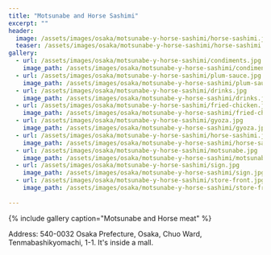 ```yaml
---
title: "Motsunabe and Horse Sashimi"
excerpt: ""
header:
  image: /assets/images/osaka/motsunabe-y-horse-sashimi/horse-sashimi.jpg
  teaser: /assets/images/osaka/motsunabe-y-horse-sashimi/horse-sashimi.jpg
gallery:
  - url: /assets/images/osaka/motsunabe-y-horse-sashimi/condiments.jpg
    image_path: /assets/images/osaka/motsunabe-y-horse-sashimi/condiments.jpg
  - url: /assets/images/osaka/motsunabe-y-horse-sashimi/plum-sauce.jpg
    image_path: /assets/images/osaka/motsunabe-y-horse-sashimi/plum-sauce.jpg   
  - url: /assets/images/osaka/motsunabe-y-horse-sashimi/drinks.jpg
    image_path: /assets/images/osaka/motsunabe-y-horse-sashimi/drinks.jpg
  - url: /assets/images/osaka/motsunabe-y-horse-sashimi/fried-chicken.jpg
    image_path: /assets/images/osaka/motsunabe-y-horse-sashimi/fried-chicken.jpg
  - url: /assets/images/osaka/motsunabe-y-horse-sashimi/gyoza.jpg
    image_path: /assets/images/osaka/motsunabe-y-horse-sashimi/gyoza.jpg
  - url: /assets/images/osaka/motsunabe-y-horse-sashimi/horse-sashimi.jpg
    image_path: /assets/images/osaka/motsunabe-y-horse-sashimi/horse-sashimi.jpg
  - url: /assets/images/osaka/motsunabe-y-horse-sashimi/motsunabe.jpg
    image_path: /assets/images/osaka/motsunabe-y-horse-sashimi/motsunabe.jpg
  - url: /assets/images/osaka/motsunabe-y-horse-sashimi/sign.jpg
    image_path: /assets/images/osaka/motsunabe-y-horse-sashimi/sign.jpg
  - url: /assets/images/osaka/motsunabe-y-horse-sashimi/store-front.jpg
    image_path: /assets/images/osaka/motsunabe-y-horse-sashimi/store-front.jpg
      
---
```



{% include gallery caption="Motsunabe and Horse meat" %}

Address: 540-0032 Osaka Prefecture, Osaka, Chuo Ward, Tenmabashikyomachi, 1-1. It's inside a mall. 
